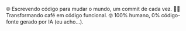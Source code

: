 🌐 Escrevendo código para mudar o mundo, um commit de cada vez.
🧙‍♂️ Transformando café em código funcional.
🤓 100% humano, 0% código-fonte gerado por IA (eu acho...).
